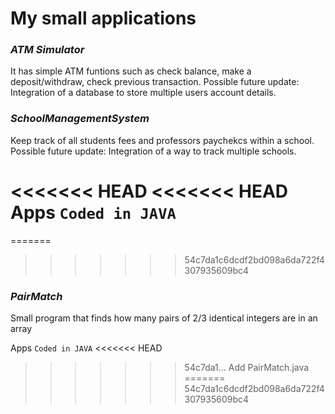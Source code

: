 # My small applications

### *ATM Simulator*
It has simple ATM funtions such as check balance, make a deposit/withdraw, check previous transaction.
Possible future update: Integration of a database to store multiple users account details.

### *SchoolManagementSystem*
Keep track of all students fees and professors paychekcs within a school.
Possible future update: Integration of a way to track multiple schools.

<<<<<<< HEAD
<<<<<<< HEAD
Apps `Coded in JAVA`
=======
=======
>>>>>>> 54c7da1c6dcdf2bd098a6da722f4307935609bc4
### *PairMatch*
Small program that finds how many pairs of 2/3 identical integers are in an array

Apps `Coded in JAVA`
<<<<<<< HEAD
>>>>>>> 54c7da1... Add PairMatch.java
=======
>>>>>>> 54c7da1c6dcdf2bd098a6da722f4307935609bc4
